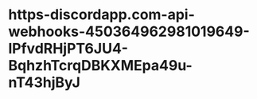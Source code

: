 # https-discordapp.com-api-webhooks-450364962981019649-lPfvdRHjPT6JU4-BqhzhTcrqDBKXMEpa49u-nT43hjByJ